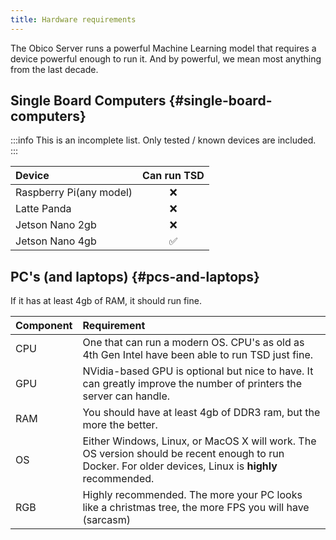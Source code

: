 ```yaml
---
title: Hardware requirements
---
```


The Obico Server runs a powerful Machine Learning model that requires a device powerful enough to run it. And by powerful, we mean most anything from the last decade.

## Single Board Computers {#single-board-computers}

:::info
This is an incomplete list. Only tested / known devices are included.
:::

Device | Can run TSD
:---|:---:
Raspberry Pi(any model) | ❌
Latte Panda | ❌
Jetson Nano 2gb | ❌
Jetson Nano 4gb | ✅

## PC's (and laptops) {#pcs-and-laptops}

If it has at least 4gb of RAM, it should run fine.

Component | Requirement
:---|:---
CPU | One that can run a modern OS. CPU's as old as 4th Gen Intel have been able to run TSD just fine.
GPU | NVidia-based GPU is optional but nice to have. It can greatly improve the number of printers the server can handle.
RAM | You should have at least 4gb of DDR3 ram, but the more the better.
OS | Either Windows, Linux, or MacOS X will work. The OS version should be recent enough to run Docker. For older devices, Linux is **highly** recommended.
RGB | Highly recommended. The more your PC looks like a christmas tree, the more FPS you will have (sarcasm)
